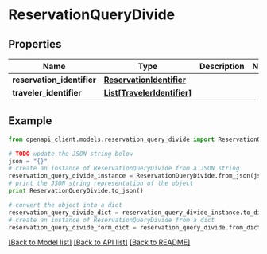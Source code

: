 # ReservationQueryDivide


## Properties
Name | Type | Description | Notes
------------ | ------------- | ------------- | -------------
**reservation_identifier** | [**ReservationIdentifier**](ReservationIdentifier.md) |  | 
**traveler_identifier** | [**List[TravelerIdentifier]**](TravelerIdentifier.md) |  | 

## Example

```python
from openapi_client.models.reservation_query_divide import ReservationQueryDivide

# TODO update the JSON string below
json = "{}"
# create an instance of ReservationQueryDivide from a JSON string
reservation_query_divide_instance = ReservationQueryDivide.from_json(json)
# print the JSON string representation of the object
print ReservationQueryDivide.to_json()

# convert the object into a dict
reservation_query_divide_dict = reservation_query_divide_instance.to_dict()
# create an instance of ReservationQueryDivide from a dict
reservation_query_divide_form_dict = reservation_query_divide.from_dict(reservation_query_divide_dict)
```
[[Back to Model list]](../README.md#documentation-for-models) [[Back to API list]](../README.md#documentation-for-api-endpoints) [[Back to README]](../README.md)


